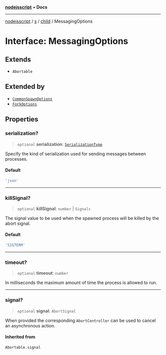 [**nodejsscript**](../../../../../README.md) • **Docs**

***

[nodejsscript](../../../../../README.md) / [s](../../../README.md) / [child](../README.md) / MessagingOptions

# Interface: MessagingOptions

## Extends

- `Abortable`

## Extended by

- [`CommonSpawnOptions`](CommonSpawnOptions.md)
- [`ForkOptions`](ForkOptions.md)

## Properties

### serialization?

> `optional` **serialization**: [`SerializationType`](../type-aliases/SerializationType.md)

Specify the kind of serialization used for sending messages between processes.

#### Default

```ts
'json'
```

***

### killSignal?

> `optional` **killSignal**: `number` \| `Signals`

The signal value to be used when the spawned process will be killed by the abort signal.

#### Default

```ts
'SIGTERM'
```

***

### timeout?

> `optional` **timeout**: `number`

In milliseconds the maximum amount of time the process is allowed to run.

***

### signal?

> `optional` **signal**: `AbortSignal`

When provided the corresponding `AbortController` can be used to cancel an asynchronous action.

#### Inherited from

`Abortable.signal`
